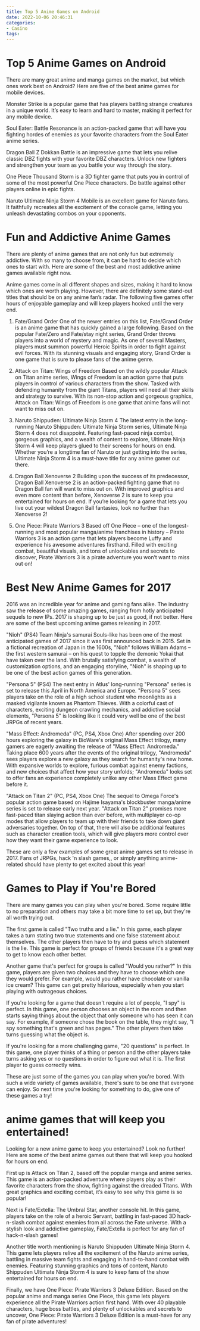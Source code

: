 ```yaml
---
title: Top 5 Anime Games on Android 
date: 2022-10-06 20:46:31
categories:
- Casino
tags:
---
```



#  Top 5 Anime Games on Android 

There are many great anime and manga games on the market, but which ones work best on Android? Here are five of the best anime games for mobile devices.

Monster Strike is a popular game that has players battling strange creatures in a unique world. It’s easy to learn and hard to master, making it perfect for any mobile device.

Soul Eater: Battle Resonance is an action-packed game that will have you fighting hordes of enemies as your favorite characters from the Soul Eater anime series.

Dragon Ball Z Dokkan Battle is an impressive game that lets you relive classic DBZ fights with your favorite DBZ characters. Unlock new fighters and strengthen your team as you battle your way through the story.

One Piece Thousand Storm is a 3D fighter game that puts you in control of some of the most powerful One Piece characters. Do battle against other players online in epic fights.

Naruto Ultimate Ninja Storm 4 Mobile is an excellent game for Naruto fans. It faithfully recreates all the excitement of the console game, letting you unleash devastating combos on your opponents.

#  Fun and Addictive Anime Games 

There are plenty of anime games that are not only fun but extremely addictive. With so many to choose from, it can be hard to decide which ones to start with. Here are some of the best and most addictive anime games available right now.

Anime games come in all different shapes and sizes, making it hard to know which ones are worth playing. However, there are definitely some stand-out titles that should be on any anime fan’s radar. The following five games offer hours of enjoyable gameplay and will keep players hooked until the very end.

1) Fate/Grand Order
One of the newer entries on this list, Fate/Grand Order is an anime game that has quickly gained a large following. Based on the popular Fate/Zero and Fate/stay night series, Grand Order throws players into a world of mystery and magic. As one of several Masters, players must summon powerful Heroic Spirits in order to fight against evil forces. With its stunning visuals and engaging story, Grand Order is one game that is sure to please fans of the anime genre.

2) Attack on Titan: Wings of Freedom
Based on the wildly popular Attack on Titan anime series, Wings of Freedom is an action game that puts players in control of various characters from the show. Tasked with defending humanity from the giant Titans, players will need all their skills and strategy to survive. With its non-stop action and gorgeous graphics, Attack on Titan: Wings of Freedom is one game that anime fans will not want to miss out on.

3) Naruto Shippuden: Ultimate Ninja Storm 4
The latest entry in the long-running Naruto Shippuden: Ultimate Ninja Storm series, Ultimate Ninja Storm 4 does not disappoint. Featuring fast-paced ninja combat, gorgeous graphics, and a wealth of content to explore, Ultimate Ninja Storm 4 will keep players glued to their screens for hours on end. Whether you’re a longtime fan of Naruto or just getting into the series, Ultimate Ninja Storm 4 is a must-have title for any anime gamer out there.

4) Dragon Ball Xenoverse 2
Building upon the success of its predecessor, Dragon Ball Xenoverse 2 is an action-packed fighting game that no Dragon Ball fan will want to miss out on. With improved graphics and even more content than before, Xenoverse 2 is sure to keep you entertained for hours on end. If you’re looking for a game that lets you live out your wildest Dragon Ball fantasies, look no further than Xenoverse 2!

5) One Piece: Pirate Warriors 3 
Based off One Piece – one of the longest-running and most popular manga/anime franchises in history – Pirate Warriors 3 is an action game that lets players become Luffy and experience his awesome adventures firsthand. Filled with exciting combat, beautiful visuals, and tons of unlockables and secrets to discover, Pirate Warriors 3 is a pirate adventure you won’t want to miss out on!

#  Best New Anime Games for 2017 

2016 was an incredible year for anime and gaming fans alike. The industry saw the release of some amazing games, ranging from hotly anticipated sequels to new IPs. 2017 is shaping up to be just as good, if not better. Here are some of the best upcoming anime games releasing in 2017. 

"Nioh" (PS4)
Team Ninja's samurai Souls-like has been one of the most anticipated games of 2017 since it was first announced back in 2015. Set in a fictional recreation of Japan in the 1600s, "Nioh" follows William Adams – the first western samurai – on his quest to topple the demonic Yokai that have taken over the land. With brutally satisfying combat, a wealth of customization options, and an engaging storyline, "Nioh" is shaping up to be one of the best action games of this generation. 

"Persona 5" (PS4)
The next entry in Atlus' long-running "Persona" series is set to release this April in North America and Europe. "Persona 5" sees players take on the role of a high school student who moonlights as a masked vigilante known as Phantom Thieves. With a colorful cast of characters, exciting dungeon crawling mechanics, and addictive social elements, "Persona 5" is looking like it could very well be one of the best JRPGs of recent years. 

"Mass Effect: Andromeda" (PC, PS4, Xbox One)
After spending over 200 hours exploring the galaxy in BioWare's original Mass Effect trilogy, many gamers are eagerly awaiting the release of "Mass Effect: Andromeda." Taking place 600 years after the events of the original trilogy, "Andromeda" sees players explore a new galaxy as they search for humanity's new home. With expansive worlds to explore, furious combat against enemy factions, and new choices that affect how your story unfolds; "Andromeda" looks set to offer fans an experience completely unlike any other Mass Effect game before it. 

"Attack on Titan 2" (PC, PS4, Xbox One)
The sequel to Omega Force's popular action game based on Hajime Isayama's blockbuster manga/anime series is set to release early next year. "Attack on Titan 2" promises more fast-paced titan slaying action than ever before, with multiplayer co-op modes that allow players to team up with their friends to take down giant adversaries together. On top of that, there will also be additional features such as character creation tools, which will give players more control over how they want their game experience to look. 

These are only a few examples of some great anime games set to release in 2017. Fans of JRPGs, hack 'n slash games,, or simply anything anime-related should have plenty to get excited about this year!

#  Games to Play if You're Bored 

There are many games you can play when you're bored. Some require little to no preparation and others may take a bit more time to set up, but they're all worth trying out.

The first game is called "Two truths and a lie." In this game, each player takes a turn stating two true statements and one false statement about themselves. The other players then have to try and guess which statement is the lie. This game is perfect for groups of friends because it's a great way to get to know each other better.

Another game that's perfect for groups is called "Would you rather?" In this game, players are given two choices and they have to choose which one they would prefer. For example, would you rather have chocolate or vanilla ice cream? This game can get pretty hilarious, especially when you start playing with outrageous choices.

If you're looking for a game that doesn't require a lot of people, "I spy" is perfect. In this game, one person chooses an object in the room and then starts saying things about the object that only someone who has seen it can say. For example, if someone chose the book on the table, they might say, "I spy something that's green and has pages." The other players then take turns guessing what the object is.

If you're looking for a more challenging game, "20 questions" is perfect. In this game, one player thinks of a thing or person and the other players take turns asking yes or no questions in order to figure out what it is. The first player to guess correctly wins.

These are just some of the games you can play when you're bored. With such a wide variety of games available, there's sure to be one that everyone can enjoy. So next time you're looking for something to do, give one of these games a try!

#   anime games that will keep you entertained!

Looking for a new anime game to keep you entertained? Look no further! Here are some of the best anime games out there that will keep you hooked for hours on end.

 First up is Attack on Titan 2, based off the popular manga and anime series. This game is an action-packed adventure where players play as their favorite characters from the show, fighting against the dreaded Titans. With great graphics and exciting combat, it’s easy to see why this game is so popular!

Next is Fate/Extella: The Umbral Star, another console hit. In this game, players take on the role of a heroic Servant, battling in fast-paced 3D hack-n-slash combat against enemies from all across the Fate universe. With a stylish look and addictive gameplay, Fate/Extella is perfect for any fan of hack-n-slash games!

Another title worth mentioning is Naruto Shippuden Ultimate Ninja Storm 4. This game lets players relive all the excitement of the Naruto anime series, battling in massive team fights and engaging in hand-to-hand combat with enemies. Featuring stunning graphics and tons of content, Naruto Shippuden Ultimate Ninja Storm 4 is sure to keep fans of the show entertained for hours on end.

Finally, we have One Piece: Pirate Warriors 3 Deluxe Edition. Based on the popular anime and manga series One Piece, this game lets players experience all the Pirate Warriors action first hand. With over 40 playable characters, huge boss battles, and plenty of unlockables and secrets to uncover, One Piece: Pirate Warriors 3 Deluxe Edition is a must-have for any fan of pirate adventures!